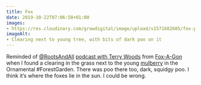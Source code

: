 ```yaml
---
title: Fox
date: 2019-10-22T07:06:58+01:00
images:
- https://res.cloudinary.com/growdigital/image/upload/v1571682605/fox-poo-FE5E8362.jpg
imageAlt:
- Clearing next to young tree, with bits of dark poo on it
---
```


Reminded of [@RootsAndAll](https://twitter.com/RootsAndAll) [podcast with Terry Woods](https://rootsandall.co.uk/portfolio-item/episode-09-terry-woods-fox-a-gon/) from [Fox-A-Gon](http://fox-a-gon.co.uk) when I found a clearing in the grass next to the young [mulberry](https://pfaf.org/user/plant.aspx?latinname=Morus+nigra) in the Ornamental #ForestGarden. There was poo there too, dark, squidgy poo. I think it’s where the foxes lie in the sun. I could be wrong.
